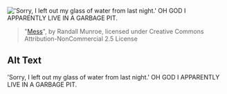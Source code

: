 !['Sorry, I left out my glass of water from last night.' OH GOD I APPARENTLY LIVE IN A GARBAGE PIT.](https://imgs.xkcd.com/comics/mess.png)
> "[Mess](https://xkcd.com/1267/)", by Randall Munroe, licensed under Creative Commons Attribution-NonCommercial 2.5 License

## Alt Text
'Sorry, I left out my glass of water from last night.' OH GOD I APPARENTLY LIVE IN A GARBAGE PIT.
